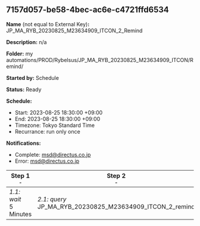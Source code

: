 ## 7157d057-be58-4bec-ac6e-c4721ffd6534

**Name** (not equal to External Key)**:** JP_MA_RYB_20230825_M23634909_ITCON_2_Remind

**Description:** n/a

**Folder:** my automations/PROD/Rybelsus/JP_MA_RYB_20230825_M23634909_ITCON/Remind/

**Started by:** Schedule

**Status:** Ready

**Schedule:**

* Start: 2023-08-25 18:30:00 +09:00
* End: 2023-08-25 18:30:00 +09:00
* Timezone: Tokyo Standard Time
* Recurrance: run only once

**Notifications:**

* Complete: msd@directus.co.jp
* Error: msd@directus.co.jp

| Step 1<br>_<small>-</small>_ | Step 2<br>_<small>-</small>_ | Step 3<br>_<small>-</small>_ |
| --- | --- | --- |
| _1.1: wait_<br>5 Minutes | _2.1: query_<br>JP_MA_RYB_20230825_M23634909_ITCON_2_remind | _3.1: emailSend_<br>JP_MA_RYB_20230825_M23634909_ITCON_2_remind |
